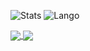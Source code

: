 ![Stats](https://github-readme-stats.vercel.app/api?username=Official-Hawks&count_private=false&show_icons=true&bg_color=0D1117)
![Lango](https://github-readme-stats.vercel.app/api/top-langs/?username=Official-Hawks&count_private=false&show_icons=true&bg_color=0D1117)

<a href="https://github.com/anuraghazra/github-readme-stats">
  <img align="center" src="https://github-readme-stats.vercel.app/api/pin/?username=Official-Hawks&repo=Discord-Downloads&count_private=false&show_icons=true&bg_color=0D1117" />
</a>
<a href="https://github.com/anuraghazra/convoychat">
  <img align="center" src="https://github-readme-stats.vercel.app/api/pin/?username=Official-Hawks&repo=convoychat&count_private=false&show_icons=true&bg_color=0D1117" />
</a>
